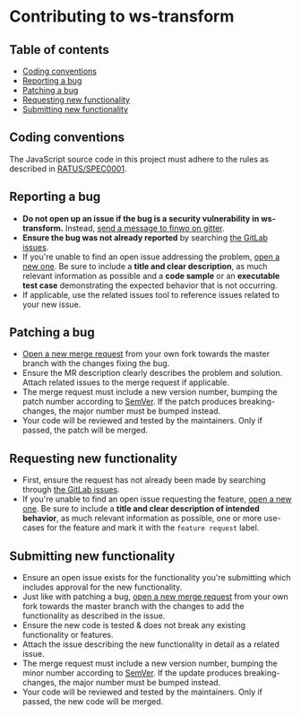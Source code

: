 # Contributing to ws-transform

## Table of contents

 - [Coding conventions](#coding-conventions)
 - [Reporting a bug](#reporting-a-bug)
 - [Patching a bug](#patching-a-bug)
 - [Requesting new functionality](#requesting-new-functionality)
 - [Submitting new functionality](#submitting-new-functionality)


## Coding conventions

The JavaScript source code in this project must adhere to the rules as described in [RATUS/SPEC0001][RATUS/SPEC0001].

## Reporting a bug

 - **Do not open up an issue if the bug is a security vulnerability in ws-transform.** Instead,
   [send a message to finwo on gitter][gitter/finwo].
 - **Ensure the bug was not already reported** by searching [the GitLab issues][issues].
 - If you're unable to find an open issue addressing the problem,
   [open a new one][issues/new]. Be sure to include a **title and clear description**, as much relevant information as
   possible and a **code sample** or an **executable test case** demonstrating the expected behavior that is not
   occurring.
 - If applicable, use the related issues tool to reference issues related to your new issue.

## Patching a bug

 - [Open a new merge request][merge_requests/new] from your own fork towards the master branch with the changes fixing
   the bug.
 - Ensure the MR description clearly describes the problem and solution. Attach related issues to the merge request if
   applicable.
 - The merge request must include a new version number, bumping the patch number according to [SemVer][semver]. If the
   patch produces breaking-changes, the major number must be bumped instead.
 - Your code will be reviewed and tested by the maintainers. Only if passed, the patch will be merged.

## Requesting new functionality

 - First, ensure the request has not already been made by searching through [the GitLab issues][issues].
 - If you're unable to find an open issue requesting the feature, [open a new one][issues/new]. Be sure to include a
   **title and clear description of intended behavior**, as much relevant information as possible, one or more use-cases
   for the feature and mark it with the `feature request` label.
   
## Submitting new functionality

 - Ensure an open issue exists for the functionality you're submitting which includes approval for the new
   functionality.
 - Just like with patching a bug, [open a new merge request][merge_requests/new] from your own fork towards the master
   branch with the changes to add the functionality as described in the issue.
 - Ensure the new code is tested & does not break any existing functionality or features.
 - Attach the issue describing the new functionality in detail as a related issue.
 - The merge request must include a new version number, bumping the minor number according to [SemVer][semver]. If the
   update produces breaking-changes, the major number must be bumped instead.
 - Your code will be reviewed and tested by the maintainers. Only if passed, the new code will be merged.

[RATUS/SPEC0001]: https://gitlab.com/ratusbv/specifications/raw/master/spec/0001.txt
[gitter/finwo]: https://gitter.im/finwo
[issues]: https://gitlab.com/finwo/ws-transform/issues
[issues/new]: https://gitlab.com/finwo/ws-transform/issues/new
[merge_requests/new]: https://gitlab.com/finwo/rc4-crypt/merge_requests/new
[semver]: http://semver.org
